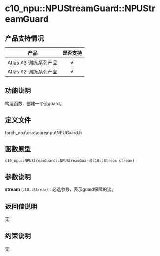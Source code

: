 # c10_npu::NPUStreamGuard::NPUStreamGuard

## 产品支持情况

| 产品                                                         | 是否支持 |
| ------------------------------------------------------------ | :------: |
|<term>Atlas A3 训练系列产品</term>            |    √     |
|<term>Atlas A2 训练系列产品</term>  | √   |

## 功能说明

构造函数，创建一个流guard。

## 定义文件

torch_npu\csrc\core\npu\NPUGuard.h

## 函数原型

```
c10_npu::NPUStreamGuard::NPUStreamGuard(c10::Stream stream)
```

## 参数说明

**stream** (`c10::Stream`)：必选参数，表示guard保障的流。

## 返回值说明

无

## 约束说明

无